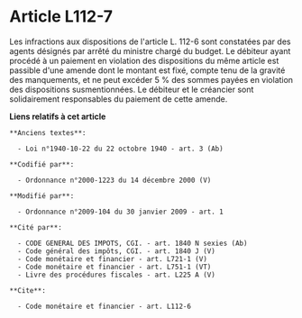 # Article L112-7

Les infractions aux dispositions de l'article L. 112-6 sont constatées par des agents désignés par arrêté du ministre chargé
du budget. Le débiteur ayant procédé à un paiement en violation des dispositions du même article est passible d'une amende
dont le montant est fixé, compte tenu de la gravité des manquements, et ne peut excéder 5 % des sommes payées en violation
des dispositions susmentionnées. Le débiteur et le créancier sont solidairement responsables du paiement de cette amende.

**Liens relatifs à cet article**

	**Anciens textes**:

	  - Loi n°1940-10-22 du 22 octobre 1940 - art. 3 (Ab)

	**Codifié par**:

	  - Ordonnance n°2000-1223 du 14 décembre 2000 (V)

	**Modifié par**:

	  - Ordonnance n°2009-104 du 30 janvier 2009 - art. 1

	**Cité par**:

	  - CODE GENERAL DES IMPOTS, CGI. - art. 1840 N sexies (Ab)
	  - Code général des impôts, CGI. - art. 1840 J (V)
	  - Code monétaire et financier - art. L721-1 (V)
	  - Code monétaire et financier - art. L751-1 (VT)
	  - Livre des procédures fiscales - art. L225 A (V)

	**Cite**:

	  - Code monétaire et financier - art. L112-6
